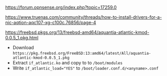https://forum.opnsense.org/index.php?topic=17259.0

https://www.truenas.com/community/threads/how-to-install-drivers-for-a-nic-aqtion-aqc107-xg-c100c.76856/page-4

https://freebsd.pkgs.org/13/freebsd-amd64/aquantia-atlantic-kmod-0.0.5_1.pkg.html

- Download	`https://pkg.freebsd.org/FreeBSD:13:amd64/latest/All/aquantia-atlantic-kmod-0.0.5_1.pkg`
- Extract `if_atlantic.ko` and copy to to `/boot/modules`
- Write `if_atlantic_load="YES"` to `/boot/loader.conf.d/<anyname>.conf`
